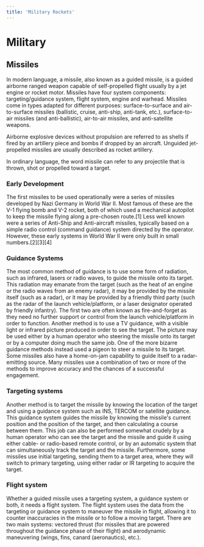 ```yaml
---
title: 'Military Rockets'
---
```


# Military

## Missiles

In modern language, a missile, also known as a guided missile, is a guided airborne ranged weapon capable of self-propelled flight usually by a jet engine or rocket motor. Missiles have four system components: targeting/guidance system, flight system, engine and warhead. Missiles come in types adapted for different purposes: surface-to-surface and air-to-surface missiles (ballistic, cruise, anti-ship, anti-tank, etc.), surface-to-air missiles (and anti-ballistic), air-to-air missiles, and anti-satellite weapons.

Airborne explosive devices without propulsion are referred to as shells if fired by an artillery piece and bombs if dropped by an aircraft. Unguided jet-propelled missiles are usually described as rocket artillery.

In ordinary language, the word missile can refer to any projectile that is thrown, shot or propelled toward a target.

### Early Development

The first missiles to be used operationally were a series of missiles developed by Nazi Germany in World War II. Most famous of these are the V-1 flying bomb and V-2 rocket, both of which used a mechanical autopilot to keep the missile flying along a pre-chosen route.[1] Less well known were a series of Anti-Ship and Anti-aircraft missiles, typically based on a simple radio control (command guidance) system directed by the operator. However, these early systems in World War II were only built in small numbers.[2][3][4]

### Guidance Systems

The most common method of guidance is to use some form of radiation, such as infrared, lasers or radio waves, to guide the missile onto its target. This radiation may emanate from the target (such as the heat of an engine or the radio waves from an enemy radar), it may be provided by the missile itself (such as a radar), or it may be provided by a friendly third party (such as the radar of the launch vehicle/platform, or a laser designator operated by friendly infantry). The first two are often known as fire-and-forget as they need no further support or control from the launch vehicle/platform in order to function. Another method is to use a TV guidance, with a visible light or infrared picture produced in order to see the target. The picture may be used either by a human operator who steering the missile onto its target or by a computer doing much the same job. One of the more bizarre guidance methods instead used a pigeon to steer a missile to its target. Some missiles also have a home-on-jam capability to guide itself to a radar-emitting source. Many missiles use a combination of two or more of the methods to improve accuracy and the chances of a successful engagement.

### Targeting systems

Another method is to target the missile by knowing the location of the target and using a guidance system such as INS, TERCOM or satellite guidance. This guidance system guides the missile by knowing the missile's current position and the position of the target, and then calculating a course between them. This job can also be performed somewhat crudely by a human operator who can see the target and the missile and guide it using either cable- or radio-based remote control, or by an automatic system that can simultaneously track the target and the missile. Furthermore, some missiles use initial targeting, sending them to a target area, where they will switch to primary targeting, using either radar or IR targeting to acquire the target.

### Flight system

Whether a guided missile uses a targeting system, a guidance system or both, it needs a flight system. The flight system uses the data from the targeting or guidance system to maneuver the missile in flight, allowing it to counter inaccuracies in the missile or to follow a moving target. There are two main systems: vectored thrust (for missiles that are powered throughout the guidance phase of their flight) and aerodynamic maneuvering (wings, fins, canard (aeronautics), etc.).